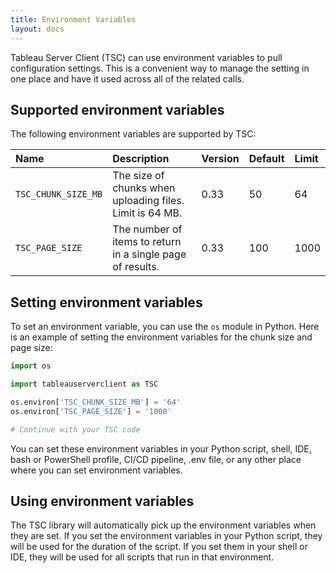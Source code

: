 ```yaml
---
title: Environment Variables
layout: docs
---
```


Tableau Server Client (TSC) can use environment variables to pull configuration
settings. This is a convenient way to manage the setting in one place and have
it used across all of the related calls.

## Supported environment variables

The following environment variables are supported by TSC:

Name | Description | Version | Default | Limit
:--- | :--- | :--- | :--- | :---
`TSC_CHUNK_SIZE_MB` | The size of chunks when uploading files. Limit is 64 MB. | 0.33 | 50 | 64
`TSC_PAGE_SIZE` | The number of items to return in a single page of results. | 0.33 | 100 | 1000

## Setting environment variables

To set an environment variable, you can use the `os` module in Python. Here is 
an example of setting the environment variables for the chunk size and page size:

```py
import os

import tableauserverclient as TSC

os.environ['TSC_CHUNK_SIZE_MB'] = '64'
os.environ['TSC_PAGE_SIZE'] = '1000'

# Continue with your TSC code
```

You can set these environment variables in your Python script, shell, IDE, bash
or PowerShell profile, CI/CD pipeline, .env file, or any other place where you
can set environment variables.

## Using environment variables

The TSC library will automatically pick up the environment variables when they
are set. If you set the environment variables in your Python script, they will
be used for the duration of the script. If you set them in your shell or IDE,
they will be used for all scripts that run in that environment.
